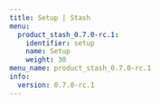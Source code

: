 ```yaml
---
title: Setup | Stash
menu:
  product_stash_0.7.0-rc.1:
    identifier: setup
    name: Setup
    weight: 30
menu_name: product_stash_0.7.0-rc.1
info:
  version: 0.7.0-rc.1
---
```


